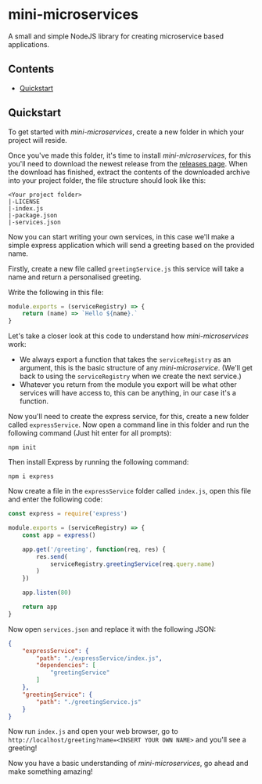 # mini-microservices
A small and simple NodeJS library for creating microservice based applications.
## Contents
- [Quickstart](#quickstart)
## Quickstart
To get started with *mini-microservices*, create a new folder in which your project will reside.

Once you've made this folder, it's time to install *mini-microservices*, for this you'll need to download the newest release from the [releases page](https://github.com/thomasio101/mini-microservices/releases). When the download has finished, extract the contents of the downloaded archive into your project folder, the file structure should look like this:
```
<Your project folder>
|-LICENSE
|-index.js
|-package.json
|-services.json
```

Now you can start writing your own services, in this case we'll make a simple express application which will send a greeting based on the provided name.

Firstly, create a new file called `greetingService.js` this service will take a name and return a personalised greeting.

Write the following in this file:
```javascript
module.exports = (serviceRegistry) => {
    return (name) => `Hello ${name}.`
}
```

Let's take a closer look at this code to understand how *mini-microservices* work:
- We always export a function that takes the `serviceRegistry` as an argument, this is the basic structure of any *mini-microservice*. (We'll get back to using the `serviceRegistry` when we create the next service.)
- Whatever you return from the module you export will be what other services will have access to, this can be anything, in our case it's a function.

Now you'll need to create the express service, for this, create a new folder called `expressService`. Now open a command line in this folder and run the following command (Just hit enter for all prompts):
```
npm init
```
Then install Express by running the following command:
```
npm i express
```
Now create a file in the `expressService` folder called `index.js`, open this file and enter the following code:
```javascript
const express = require('express')

module.exports = (serviceRegistry) => {
    const app = express()

    app.get('/greeting', function(req, res) {
        res.send(
            serviceRegistry.greetingService(req.query.name)
        )
    })

    app.listen(80)

    return app
}
```
Now open `services.json` and replace it with the following JSON:
```json
{
    "expressService": {
        "path": "./expressService/index.js",
        "dependencies": [
            "greetingService"
        ]
    },
    "greetingService": {
        "path": "./greetingService.js"
    }
}
```
Now run `index.js` and open your web browser, go to `http://localhost/greeting?name=<INSERT YOUR OWN NAME>` and you'll see a greeting!

Now you have a basic understanding of *mini-microservices*, go ahead and make something amazing!